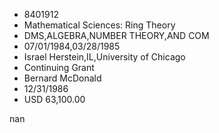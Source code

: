
* 8401912
* Mathematical Sciences: Ring Theory
* DMS,ALGEBRA,NUMBER THEORY,AND COM
* 07/01/1984,03/28/1985
* Israel Herstein,IL,University of Chicago
* Continuing Grant
* Bernard McDonald
* 12/31/1986
* USD 63,100.00

nan

